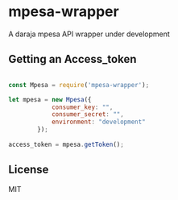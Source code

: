 # mpesa-wrapper
A daraja mpesa API wrapper under development

## Getting an Access_token
```js

const Mpesa = require('mpesa-wrapper');

let mpesa = new Mpesa({
            consumer_key: "",
            consumer_secret: "",
            environment: "development"
        });
        
access_token = mpesa.getToken();

```

## License
MIT